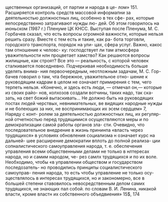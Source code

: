 щественных организаций, от партии и народа в це-
лом» 151.
Расширяется контроль средств массовой информапни
за деятельностью должностных лиц, особенно в тех сфе-
рах, которые яепосредственно затрагивают нужды лю-
дей. Об этом говорилось на июньском (1987 г.) Пленуме
ЦК КНСС. Выступая после Пленума, М. С. Горбачев
сказал, что есть вопросы огромной важности, которые
нельзя решить сразу. Вместе с тем есть и такие, как ра-
бота торговли, городского транспорта, порядок на ули-
цах, сфера услуг. Важно, какос там отношение к человс-
ку: господствует ли там атмосфера уважительности нлн
процветает хамство? Как решаются вопросы жилищные,
как строят? Все это — реальность, с которой человек
сталкивается повседневно.
Подчеркивая необходимость больше уделять внима-
ния первоочередным, неотложным задачам, М. С. Гор-
бачев говорил о там, чта бережное, уважительное отно-
шение к руководящим кадрам в целом не означает
примирения с тем, чего терпеть нельзя. «Конечно, и
здесь есть люди, — отмечал он,— которые из своих райо-
нов, колхозов создали вотчины, таких надо, так ска-
зать, на свет божий вытаскивать... Не должно быть на
руководящих постах людей черствых, невнимательных,
ве видящих народные нужды и не болеющих за них, не
воспринимающих их эсем сердцем» 7, Наряду с конт-
ролем за деятельностью должностных лиц, их регуляр-
ной отчетностью перед трудящимися осуществляются
меры и по демократизации самой работы органов зла-
сти.
Очевидно, что последовательное внедрение в жизнь
прининпа «власть через трудящихся» в условиях
обновления социализма н означает курс на дальней-
шее расширение демократии вплоть до полной реализа-
ции сопналистического самоуправления народа, т. е.
обеспечения управления всеми общественными делами
не только в нлтересах народа, но и самим народом, че-
рез самлх трудящихся и по их воле. Необходимо, чтобы
«в управлении обществом и государством последозатель-
но проводились принципы социалистического самоуправ-
пения народа, то есть чтобы управление не только осу-
зцествлялось в интересах трудящихся, но и закономерно,
все в большей степени ставовилось невосредственным
делом самих трудящихся, не знающих пал собой. по
словам В. И. Ленина, никакой власти, кроме властн их
собственного объедвиения» 15$,
174
